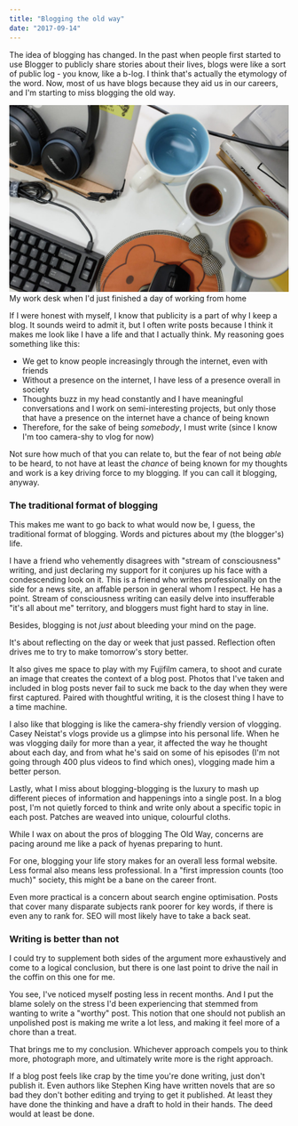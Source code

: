 ```yaml
---
title: "Blogging the old way"
date: "2017-09-14"
---
```


The idea of blogging has changed. In the past when people first started to use Blogger to publicly share stories about their lives, blogs were like a sort of public log - you know, like a b-log. I think that's actually the etymology of the word. Now, most of us have blogs because they aid us in our careers, and I'm starting to miss blogging the old way.

![desktop filled with laptop and coffee mugs from working from home](images/20170913-DSCF3097-1024x683.jpg) My work desk when I'd just finished a day of working from home

If I were honest with myself, I know that publicity is a part of why I keep a blog. It sounds weird to admit it, but I often write posts because I think it makes me look like I have a life and that I actually think. My reasoning goes something like this:

- We get to know people increasingly through the internet, even with friends
- Without a presence on the internet, I have less of a presence overall in society
- Thoughts buzz in my head constantly and I have meaningful conversations and I work on semi-interesting projects, but only those that have a presence on the internet have a chance of being known
- Therefore, for the sake of being _somebody_, I must write (since I know I'm too camera-shy to vlog for now)

Not sure how much of that you can relate to, but the fear of not being _able_ to be heard, to not have at least the _chance_ of being known for my thoughts and work is a key driving force to my blogging. If you can call it blogging, anyway.

### The traditional format of blogging

This makes me want to go back to what would now be, I guess, the traditional format of blogging. Words and pictures about my (the blogger's) life.

I have a friend who vehemently disagrees with "stream of consciousness" writing, and just declaring my support for it conjures up his face with a condescending look on it. This is a friend who writes professionally on the side for a news site, an affable person in general whom I respect. He has a point. Stream of consciousness writing can easily delve into insufferable "it's all about me" territory, and bloggers must fight hard to stay in line.

Besides, blogging is not _just_ about bleeding your mind on the page.

It's about reflecting on the day or week that just passed. Reflection often drives me to try to make tomorrow's story better.

It also gives me space to play with my Fujifilm camera, to shoot and curate an image that creates the context of a blog post. Photos that I've taken and included in blog posts never fail to suck me back to the day when they were first captured. Paired with thoughtful writing, it is the closest thing I have to a time machine.

I also like that blogging is like the camera-shy friendly version of vlogging. Casey Neistat's vlogs provide us a glimpse into his personal life. When he was vlogging daily for more than a year, it affected the way he thought about each day, and from what he's said on some of his episodes (I'm not going through 400 plus videos to find which ones), vlogging made him a better person.

Lastly, what I miss about blogging-blogging is the luxury to mash up different pieces of information and happenings into a single post. In a blog post, I'm not quietly forced to think and write only about a specific topic in each post. Patches are weaved into unique, colourful cloths.

While I wax on about the pros of blogging The Old Way, concerns are pacing around me like a pack of hyenas preparing to hunt.

For one, blogging your life story makes for an overall less formal website. Less formal also means less professional. In a "first impression counts (too much)" society, this might be a bane on the career front.

Even more practical is a concern about search engine optimisation. Posts that cover many disparate subjects rank poorer for key words, if there is even any to rank for. SEO will most likely have to take a back seat.

### Writing is better than not

I could try to supplement both sides of the argument more exhaustively and come to a logical conclusion, but there is one last point to drive the nail in the coffin on this one for me.

You see, I've noticed myself posting less in recent months. And I put the blame solely on the stress I'd been experiencing that stemmed from wanting to write a "worthy" post. This notion that one should not publish an unpolished post is making me write a lot less, and making it feel more of a chore than a treat.

That brings me to my conclusion. Whichever approach compels you to think more, photograph more, and ultimately write more is the right approach.

If a blog post feels like crap by the time you're done writing, just don't publish it. Even authors like Stephen King have written novels that are so bad they don't bother editing and trying to get it published. At least they have done the thinking and have a draft to hold in their hands. The deed would at least be done.

